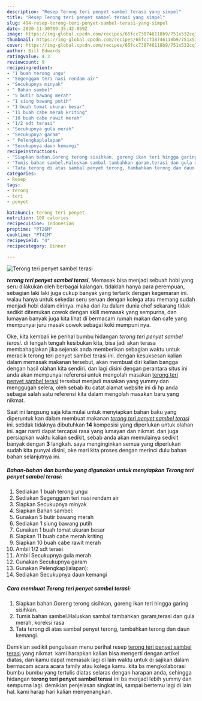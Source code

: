 ```yaml
---
description: "Resep Terong teri penyet sambel terasi yang simpel"
title: "Resep Terong teri penyet sambel terasi yang simpel"
slug: 494-resep-terong-teri-penyet-sambel-terasi-yang-simpel
date: 2020-11-30T09:35:42.059Z
image: https://img-global.cpcdn.com/recipes/65fcc738746118b9/751x532cq70/terong-teri-penyet-sambel-terasi-foto-resep-utama.jpg
thumbnail: https://img-global.cpcdn.com/recipes/65fcc738746118b9/751x532cq70/terong-teri-penyet-sambel-terasi-foto-resep-utama.jpg
cover: https://img-global.cpcdn.com/recipes/65fcc738746118b9/751x532cq70/terong-teri-penyet-sambel-terasi-foto-resep-utama.jpg
author: Bill Edwards
ratingvalue: 4.3
reviewcount: 9
recipeingredient:
- "1 buah terong ungu"
- "Segenggam teri nasi rendam air"
- "Secukupnya minyak"
- " Bahan sambel"
- "5 butir bawang merah"
- "1 siung bawang putih"
- "1 buah tomat ukuran besar"
- "11 buah cabe merah kriting"
- "10 buah cabe rawit merah"
- "1/2 sdt terasi"
- "Secukupnya gula merah"
- "Secukupnya garam"
- " Pelengkaplalapan"
- "Secukupnya daun kemangi"
recipeinstructions:
- "Siapkan bahan.Goreng terong sisihkan, goreng ikan teri hingga garing sisihkan."
- "Tumis bahan sambel.Haluskan sambal tambahkan garam,terasi dan gula merah, koreksi rasa"
- "Tata terong di atas sambal penyet terong, tambahkan terong dan daun kemangi."
categories:
- Resep
tags:
- terong
- teri
- penyet

katakunci: terong teri penyet 
nutrition: 108 calories
recipecuisine: Indonesian
preptime: "PT26M"
cooktime: "PT41M"
recipeyield: "4"
recipecategory: Dinner

---
```



![Terong teri penyet sambel terasi](https://img-global.cpcdn.com/recipes/65fcc738746118b9/751x532cq70/terong-teri-penyet-sambel-terasi-foto-resep-utama.jpg)

<b><i>terong teri penyet sambel terasi</i></b>, Memasak bisa menjadi sebuah hobi yang seru dilakukan oleh berbagai kalangan. tidaklah hanya para perempuan, sebagian laki laki juga cukup banyak yang tertarik dengan kegemaran ini. walau hanya untuk sekedar seru seruan dengan kolega atau memang sudah menjadi hobi dalam dirinya. maka dari itu dalam dunia chef sekarang tidak sedikit ditemukan cowok dengan skill memasak yang sempurna, dan lumayan banyak juga kita lihat di bermacam rumah makan dan cafe yang mempunyai juru masak cowok sebagai koki mumpuni nya.



Oke, kita kembali ke perihal bumbu hidangan <i>terong teri penyet sambel terasi</i>. di tengah tengah kesibukan kita, bisa jadi akan terasa membahagiakan jika sejenak anda memberikan sebagian waktu untuk meracik terong teri penyet sambel terasi ini. dengan kesuksesan kalian dalam memasak makanan tersebut, akan membuat diri kalian bangga dengan hasil olahan kita sendiri. dan lagi disini dengan perantara situs ini anda akan mempunyai referensi untuk mengolah masakan <u>terong teri penyet sambel terasi</u> tersebut menjadi masakan yang yummy dan menggugah selera, oleh sebab itu catat alamat website ini di hp anda sebagai salah satu referensi kita dalam mengolah masakan baru yang nikmat.


Saat ini langsung saja kita mulai untuk menyiapkan bahan baku yang diperuntuk kan dalam membuat makanan <u><i>terong teri penyet sambel terasi</i></u> ini. setidak tidaknya dibutuhkan <b>14</b> komposisi yang diperlukan untuk olahan ini. agar nanti dapat tercapai rasa yang lumayan dan nikmat. dan juga persiapkan waktu kalian sedikit, sebab anda akan memulainya sedikit banyak dengan <b>3</b> langkah. saya menginginkan semua yang diperlukan sudah kita punyai disini, oke mari kita proses dengan merinci dulu bahan bahan selanjutnya ini.

<!--inarticleads1-->

##### Bahan-bahan dan bumbu yang digunakan untuk menyiapkan Terong teri penyet sambel terasi:

1. Sediakan 1 buah terong ungu
1. Sediakan Segenggam teri nasi rendam air
1. Siapkan Secukupnya minyak
1. Siapkan  Bahan sambel:
1. Gunakan 5 butir bawang merah
1. Sediakan 1 siung bawang putih
1. Gunakan 1 buah tomat ukuran besar
1. Siapkan 11 buah cabe merah kriting
1. Siapkan 10 buah cabe rawit merah
1. Ambil 1/2 sdt terasi
1. Ambil Secukupnya gula merah
1. Gunakan Secukupnya garam
1. Gunakan  Pelengkap(lalapan):
1. Sediakan Secukupnya daun kemangi




<!--inarticleads2-->

##### Cara membuat Terong teri penyet sambel terasi:

1. Siapkan bahan.Goreng terong sisihkan, goreng ikan teri hingga garing sisihkan.
1. Tumis bahan sambel.Haluskan sambal tambahkan garam,terasi dan gula merah, koreksi rasa
1. Tata terong di atas sambal penyet terong, tambahkan terong dan daun kemangi.




Demikian sedikit pengulasan menu perihal resep <u>terong teri penyet sambel terasi</u> yang nikmat. kami harapkan kalian bisa mengerti dengan artikel diatas, dan kamu dapat memasak lagi di lain waktu untuk di sajikan dalam bermacam acara acara family atau kolega kamu. kita bs mengkolaborasi bumbu bumbu yang tertulis diatas selaras dengan harapan anda, sehingga hidangan <b>terong teri penyet sambel terasi</b> ini bs menjadi lebih yummy dan sempurna lagi. demikian penjelasan singkat ini, sampai bertemu lagi di lain hal. kami harap hari kalian menyenangkan.
